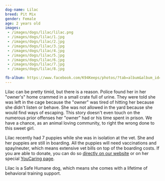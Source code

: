```yaml
---
dog-name: Lilac
breed: Pit Mix
gender: Female
age: 2 years old
images:
 - /images/dogs/lilac/lilac.png
 - /images/dogs/lilac/1.jpg
 - /images/dogs/lilac/2.jpg
 - /images/dogs/lilac/3.jpg
 - /images/dogs/lilac/4.jpg
 - /images/dogs/lilac/5.jpg
 - /images/dogs/lilac/6.jpg
 - /images/dogs/lilac/7.jpg
 - /images/dogs/lilac/8.jpg

fb-album: https://www.facebook.com/K94Keeps/photos/?tab=album&album_id=1177385755639515
---
```

Lilac can be pretty timid, but there is a reason. Police found her in her "owner's" home crammed in a small crate full of urine. They were told she was left in the cage because the "owner" was tired of hitting her because she didn't listen or behave. She was not allowed in the yard because she would find ways of escaping. This story doesn't even touch on the numerous prior offenses her "owner" had or his time spent in prison. We have a chance, as an animal loving community, to right the wrong done to this sweet girl.

Lilac recently had 7 puppies while she was in isolation at the vet. She and her puppies are still in boarding. All the puppies will need vaccinations and spay/neuter, which means extensive vet bills on top of the boarding costs. If you are able to donate, you can do so [directly on our website](/donate) or on her special [YouCaring page](https://www.youcaring.com/lilac-572695/update/477891).

Lilac is a Safe Humane dog, which means she comes with a lifetime of behavioral training support. 
